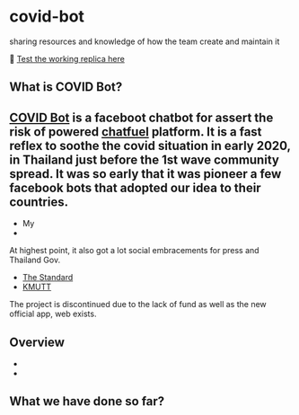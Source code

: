 # covid-bot
sharing resources and knowledge of how the team create and maintain it

🤖 [Test the working replica here](m.me/covidbotmonument)

## What is COVID Bot?
[COVID Bot](https://www.facebook.com/covid19bot/) is a faceboot chatbot for assert the risk of powered [chatfuel](https://chatfuel.com/) platform. It is a fast reflex to soothe the covid situation in early 2020, in Thailand just before the 1st wave community spread. It was so early that it was pioneer a few facebook bots that adopted our idea to their countries. 
- 
- My
- 

At highest point, it also got a lot social embracements for press and Thailand Gov.
- [The Standard](https://thestandard.co/freak-lab-covid-bot/)
- [KMUTT](https://covid-19.kmutt.ac.th/2020/04/%E0%B8%99%E0%B8%B1%E0%B8%81%E0%B8%A7%E0%B8%B4%E0%B8%88%E0%B8%B1%E0%B8%A2-%E0%B8%A1%E0%B8%88%E0%B8%98-%E0%B8%A3%E0%B9%88%E0%B8%A7%E0%B8%A1%E0%B8%81%E0%B8%B1%E0%B8%9A%E0%B8%97%E0%B8%B5%E0%B8%A1/)



The project is discontinued due to the lack of fund as well as the new official app, web exists.

## Overview
- 
-

## What we have done so far?
